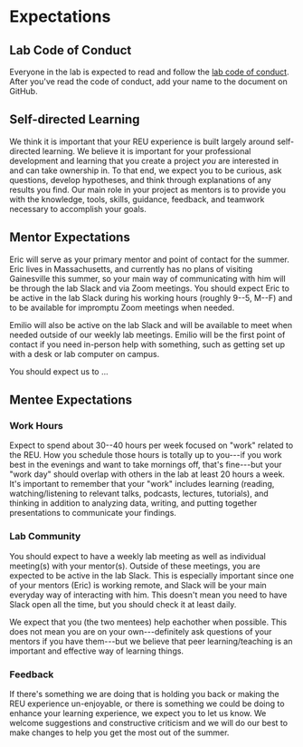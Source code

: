 # Expectations

## Lab Code of Conduct

Everyone in the lab is expected to read and follow the [lab code of conduct](code-of-conduct.md).
After you've read the code of conduct, add your name to the document on GitHub.

## Self-directed Learning

We think it is important that your REU experience is built largely around self-directed learning.
We believe it is important for your professional development and learning that you create a project *you* are interested in and can take ownership in.
To that end, we expect you to be curious, ask questions, develop hypotheses, and think through explanations of any results you find.
Our main role in your project as mentors is to provide you with the knowledge, tools, skills, guidance, feedback, and teamwork necessary to accomplish your goals.

## Mentor Expectations

Eric will serve as your primary mentor and point of contact for the summer.
Eric lives in Massachusetts, and currently has no plans of visiting Gainesville this summer, so your main way of communicating with him will be through the lab Slack and via Zoom meetings.
You should expect Eric to be active in the lab Slack during his working hours (roughly 9--5, M--F) and to be available for impromptu Zoom meetings when needed.

Emilio will also be active on the lab Slack and will be available to meet when needed outside of our weekly lab meetings.
Emilio will be the first point of contact if you need in-person help with something, such as getting set up with a desk or lab computer on campus.

You should expect us to ... <!--# lost my train of thought. -->

## Mentee Expectations

### Work Hours

Expect to spend about 30--40 hours per week focused on "work" related to the REU.
How you schedule those hours is totally up to you---if you work best in the evenings and want to take mornings off, that's fine---but your "work day" should overlap with others in the lab at least 20 hours a week.
It's important to remember that your "work" includes learning (reading, watching/listening to relevant talks, podcasts, lectures, tutorials), and thinking in addition to analyzing data, writing, and putting together presentations to communicate your findings.

### Lab Community

You should expect to have a weekly lab meeting as well as individual meeting(s) with your mentor(s).
Outside of these meetings, you are expected to be active in the lab Slack.
This is especially important since one of your mentors (Eric) is working remote, and Slack will be your main everyday way of interacting with him.
This doesn't mean you need to have Slack open all the time, but you should check it at least daily.

We expect that you (the two mentees) help eachother when possible.
This does not mean you are on your own---definitely ask questions of your mentors if you have them---but we believe that peer learning/teaching is an important and effective way of learning things.

### Feedback

If there's something we are doing that is holding you back or making the REU experience un-enjoyable, or there is something we could be doing to enhance your learning experience, we expect you to let us know.
We welcome suggestions and constructive criticism and we will do our best to make changes to help you get the most out of the summer.
